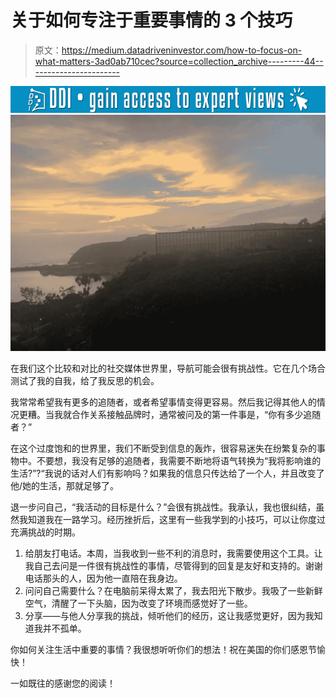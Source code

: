 # 关于如何专注于重要事情的 3 个技巧

> 原文：<https://medium.datadriveninvestor.com/how-to-focus-on-what-matters-3ad0ab710cec?source=collection_archive---------44----------------------->

[![](img/79ddb984a6d50280bf2c8ff54b062680.png)](http://www.track.datadriveninvestor.com/1B9E)![](img/5cecf3e59bd0c5b0ae8f128275a90ca5.png)

在我们这个比较和对比的社交媒体世界里，导航可能会很有挑战性。它在几个场合测试了我的自我，给了我反思的机会。

我常常希望我有更多的追随者，或者希望事情变得更容易。然后我记得其他人的情况更糟。当我就合作关系接触品牌时，通常被问及的第一件事是，“你有多少追随者？”

在这个过度饱和的世界里，我们不断受到信息的轰炸，很容易迷失在纷繁复杂的事物中。不要想，我没有足够的追随者，我需要不断地将语气转换为“我将影响谁的生活?”?“我说的话对人们有影响吗？如果我的信息只传达给了一个人，并且改变了他/她的生活，那就足够了。

退一步问自己，“我活动的目标是什么？”会很有挑战性。我承认，我也很纠结，虽然我知道我在一路学习。经历挫折后，这里有一些我学到的小技巧，可以让你度过充满挑战的时期。

1.  给朋友打电话。本周，当我收到一些不利的消息时，我需要使用这个工具。让我自己去问是一件很有挑战性的事情，尽管得到的回复是友好和支持的。谢谢电话那头的人，因为他一直陪在我身边。
2.  问问自己需要什么？在电脑前呆得太累了，我去阳光下散步。我吸了一些新鲜空气，清醒了一下头脑，因为改变了环境而感觉好了一些。
3.  分享——与他人分享我的挑战，倾听他们的经历，这让我感觉更好，因为我知道我并不孤单。

你如何关注生活中重要的事情？我很想听听你们的想法！祝在美国的你们感恩节愉快！

一如既往的感谢您的阅读！